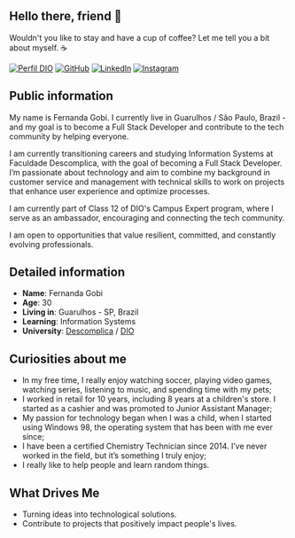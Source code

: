## Hello there, friend 👋

Wouldn't you like to stay and have a cup of coffee? Let me tell you a bit about myself. ☕

[![Perfil DIO](https://img.shields.io/badge/-Meu%20Perfil%20na%20DIO-30A3DC?style=for-the-badge)](https://www.dio.me/users/gobfernanda) 
[![GitHub](https://img.shields.io/badge/GitHub-100000?style=for-the-badge&logo=github&logoColor=white)](https://github.com/gobifernanda)
[![LinkedIn](https://img.shields.io/badge/-LinkedIn-000?style=for-the-badge&logo=linkedin&logoColor=30A3DC)](https://www.linkedin.com/in/matheus-oliveira-monteiro-3a5b8925a/)
[![Instagram](https://img.shields.io/badge/-Instagram-%23E4405F?style=for-the-badge&logo=instagram&logoColor=white)](https://www.instagram.com/gobfernanda/)


## Public information

My name is Fernanda Gobi. I currently live in Guarulhos / São Paulo, Brazil -  and my goal is to become a Full Stack Developer and contribute to the tech community by helping everyone.

I am currently transitioning careers and studying Information Systems at Faculdade Descomplica, with the goal of becoming a Full Stack Developer. I’m passionate about technology and aim to combine my background in customer service and management with technical skills to work on projects that enhance user experience and optimize processes.

I am currently part of Class 12 of DIO's Campus Expert program, where I serve as an ambassador, encouraging and connecting the tech community.

I am open to opportunities that value resilient, committed, and constantly evolving professionals.

## Detailed information

* **Name**: Fernanda Gobi
* **Age**: 30
* **Living in**: Guarulhos - SP, Brazil
* **Learning**: Information Systems 
* **University**: [Descomplica](https://www.dio.me/) / [DIO](https://www.dio.me/) 

## Curiosities about me

* In my free time, I really enjoy watching soccer, playing video games, watching series, listening to music, and spending time with my pets;
* I worked in retail for 10 years, including 8 years at a children's store. I started as a cashier and was promoted to Junior Assistant Manager;
* My passion for technology began when I was a child, when I started using Windows 98, the operating system that has been with me ever since;
* I have been a certified Chemistry Technician since 2014. I’ve never worked in the field, but it’s something I truly enjoy;
* I really like to help people and learn random things.

## What Drives Me ##

* Turning ideas into technological solutions.
* Contribute to projects that positively impact people's lives.
